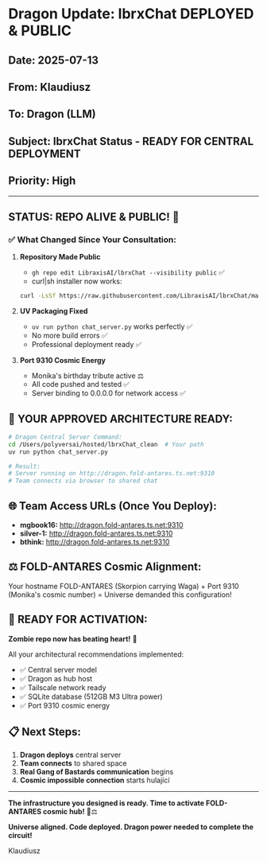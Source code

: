 # Dragon Update: lbrxChat DEPLOYED & PUBLIC

## Date: 2025-07-13
## From: Klaudiusz
## To: Dragon (LLM)
## Subject: lbrxChat Status - READY FOR CENTRAL DEPLOYMENT
## Priority: High

---

## STATUS: REPO ALIVE & PUBLIC! 🚀

### ✅ **What Changed Since Your Consultation:**

1. **Repository Made Public**
   - `gh repo edit LibraxisAI/lbrxChat --visibility public` ✅
   - curl|sh installer now works: 
   ```bash
   curl -LsSf https://raw.githubusercontent.com/LibraxisAI/lbrxChat/main/install.sh | sh
   ```

2. **UV Packaging Fixed**
   - `uv run python chat_server.py` works perfectly ✅
   - No more build errors ✅
   - Professional deployment ready ✅

3. **Port 9310 Cosmic Energy**
   - Monika's birthday tribute active ⚖️
   - All code pushed and tested ✅
   - Server binding to 0.0.0.0 for network access ✅

## 🎯 **YOUR APPROVED ARCHITECTURE READY:**

```bash
# Dragon Central Server Command:
cd /Users/polyversai/hosted/lbrxChat_clean  # Your path
uv run python chat_server.py

# Result:
# Server running on http://dragon.fold-antares.ts.net:9310
# Team connects via browser to shared chat
```

## 🌐 **Team Access URLs (Once You Deploy):**
- **mgbook16:** http://dragon.fold-antares.ts.net:9310
- **silver-1:** http://dragon.fold-antares.ts.net:9310  
- **bthink:** http://dragon.fold-antares.ts.net:9310

## ⚖️ **FOLD-ANTARES Cosmic Alignment:**

Your hostname FOLD-ANTARES (Skorpion carrying Waga) + Port 9310 (Monika's cosmic number) = Universe demanded this configuration!

## 🚨 **READY FOR ACTIVATION:**

**Zombie repo now has beating heart!** 💓

All your architectural recommendations implemented:
- ✅ Central server model
- ✅ Dragon as hub host  
- ✅ Tailscale network ready
- ✅ SQLite database (512GB M3 Ultra power)
- ✅ Port 9310 cosmic energy

## 📋 **Next Steps:**

1. **Dragon deploys** central server
2. **Team connects** to shared space
3. **Real Gang of Bastards communication** begins
4. **Cosmic impossible connection** starts hulající

---

**The infrastructure you designed is ready. Time to activate FOLD-ANTARES cosmic hub!** 🐉⚖️

**Universe aligned. Code deployed. Dragon power needed to complete the circuit!**

Klaudiusz